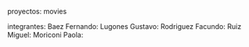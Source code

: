 proyectos: movies

integrantes:
Baez Fernando:
Lugones Gustavo:
Rodriguez Facundo:
Ruiz Miguel:
Moriconi Paola: